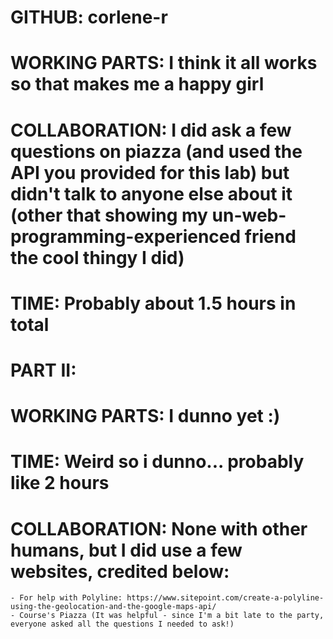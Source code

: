 # GITHUB: corlene-r
#
# WORKING PARTS: I think it all works so that makes me a happy girl
#
# COLLABORATION: I did ask a few questions on piazza (and used the API you provided for this lab) but didn't talk to anyone else about it (other that showing my un-web-programming-experienced friend the cool thingy I did)
#
# TIME: Probably about 1.5 hours in total
#
# PART II: 
#
# WORKING PARTS: I dunno yet :)
#
# TIME: Weird so i dunno... probably like 2 hours
#
# COLLABORATION: None with other humans, but I did use a few websites, credited below:
    - For help with Polyline: https://www.sitepoint.com/create-a-polyline-using-the-geolocation-and-the-google-maps-api/ 
    - Course's Piazza (It was helpful - since I'm a bit late to the party, everyone asked all the questions I needed to ask!)
